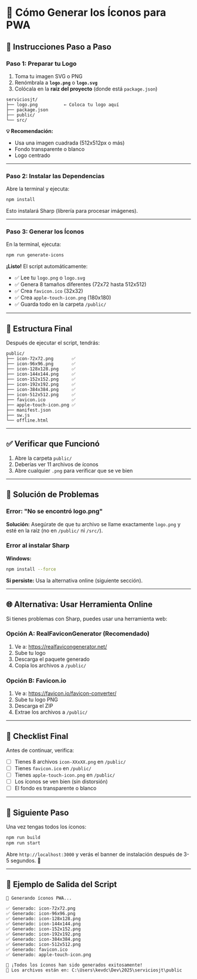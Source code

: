 # 🎨 Cómo Generar los Íconos para PWA

## 📝 Instrucciones Paso a Paso

### **Paso 1: Preparar tu Logo**

1. Toma tu imagen SVG o PNG
2. Renómbrala a **`logo.png`** o **`logo.svg`**
3. Colócala en la **raíz del proyecto** (donde está `package.json`)

```
serviciosjt/
├── logo.png          ← Coloca tu logo aquí
├── package.json
├── public/
└── src/
```

**💡 Recomendación:** 
- Usa una imagen cuadrada (512x512px o más)
- Fondo transparente o blanco
- Logo centrado

---

### **Paso 2: Instalar las Dependencias**

Abre la terminal y ejecuta:

```bash
npm install
```

Esto instalará Sharp (librería para procesar imágenes).

---

### **Paso 3: Generar los Íconos**

En la terminal, ejecuta:

```bash
npm run generate-icons
```

**¡Listo!** El script automáticamente:
- ✅ Lee tu `logo.png` o `logo.svg`
- ✅ Genera 8 tamaños diferentes (72x72 hasta 512x512)
- ✅ Crea `favicon.ico` (32x32)
- ✅ Crea `apple-touch-icon.png` (180x180)
- ✅ Guarda todo en la carpeta `/public/`

---

## 📂 Estructura Final

Después de ejecutar el script, tendrás:

```
public/
├── icon-72x72.png       ✅
├── icon-96x96.png       ✅
├── icon-128x128.png     ✅
├── icon-144x144.png     ✅
├── icon-152x152.png     ✅
├── icon-192x192.png     ✅
├── icon-384x384.png     ✅
├── icon-512x512.png     ✅
├── favicon.ico          ✅
├── apple-touch-icon.png ✅
├── manifest.json
├── sw.js
└── offline.html
```

---

## ✅ Verificar que Funcionó

1. Abre la carpeta `public/`
2. Deberías ver 11 archivos de íconos
3. Abre cualquier `.png` para verificar que se ve bien

---

## 🚨 Solución de Problemas

### Error: "No se encontró logo.png"
**Solución:** Asegúrate de que tu archivo se llame exactamente `logo.png` y esté en la raíz (no en `/public/` ni `/src/`).

### Error al instalar Sharp
**Windows:**
```bash
npm install --force
```

**Si persiste:**
Usa la alternativa online (siguiente sección).

---

## 🌐 Alternativa: Usar Herramienta Online

Si tienes problemas con Sharp, puedes usar una herramienta web:

### **Opción A: RealFaviconGenerator** (Recomendado)
1. Ve a: https://realfavicongenerator.net/
2. Sube tu logo
3. Descarga el paquete generado
4. Copia los archivos a `/public/`

### **Opción B: Favicon.io**
1. Ve a: https://favicon.io/favicon-converter/
2. Sube tu logo PNG
3. Descarga el ZIP
4. Extrae los archivos a `/public/`

---

## 🎯 Checklist Final

Antes de continuar, verifica:

- [ ] Tienes 8 archivos `icon-XXxXX.png` en `/public/`
- [ ] Tienes `favicon.ico` en `/public/`
- [ ] Tienes `apple-touch-icon.png` en `/public/`
- [ ] Los íconos se ven bien (sin distorsión)
- [ ] El fondo es transparente o blanco

---

## 🚀 Siguiente Paso

Una vez tengas todos los íconos:

```bash
npm run build
npm run start
```

Abre `http://localhost:3000` y verás el banner de instalación después de 3-5 segundos. 🎉

---

## 📸 Ejemplo de Salida del Script

```
🎨 Generando íconos PWA...

✅ Generado: icon-72x72.png
✅ Generado: icon-96x96.png
✅ Generado: icon-128x128.png
✅ Generado: icon-144x144.png
✅ Generado: icon-152x152.png
✅ Generado: icon-192x192.png
✅ Generado: icon-384x384.png
✅ Generado: icon-512x512.png
✅ Generado: favicon.ico
✅ Generado: apple-touch-icon.png

🎉 ¡Todos los íconos han sido generados exitosamente!
📁 Los archivos están en: C:\Users\kevdc\Dev\2025\serviciosjt\public
```
